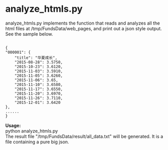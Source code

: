 # analyze\_htmls.py
analyze\_htmls.py implements the function that reads and analyzes all the html files at /tmp/FundsData/web_pages, and print out a json style output. See the sample below.  
<pre><code>	
{
"000001": {
    "title": "华夏成长",
    "2015-08-28": 3.5750,
    "2015-10-23": 3.6120,
    "2015-11-03": 3.5910,
    "2015-11-05": 3.6260,
    "2015-11-06": 3.65,
    "2015-11-10": 3.6580,
    "2015-11-17": 3.6550,
    "2015-11-20": 3.6970,
    "2015-11-26": 3.7110,
    "2015-12-01": 3.6420
},
......
}
</code></pre>  

**Usage:**  
python analyze\_htmls.py  
The result file "/tmp/FundsData/result/all_data.txt" will be generated. It is a file containing a pure big json. 
